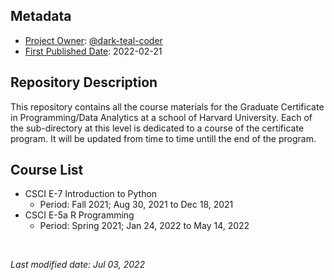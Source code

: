 <!-- This is the current repository's README file. -->

## Metadata

- <ins>Project Owner</ins>: [@dark-teal-coder](github.com/dark-teal-coder)
- <ins>First Published Date</ins>: 2022-02-21

## Repository Description 

This repository contains all the course materials for the Graduate Certificate in Programming/Data Analytics at a school of Harvard University. Each of the sub-directory at this level is dedicated to a course of the certificate program. It will be updated from time to time untill the end of the program. 

## Course List  

- CSCI E-7 Introduction to Python 
  - Period: Fall 2021; Aug 30, 2021 to Dec 18, 2021 
- CSCI E-5a R Programming 
  - Period: Spring 2021; Jan 24, 2022 to May 14, 2022

<br />

*Last modified date: Jul 03, 2022*
